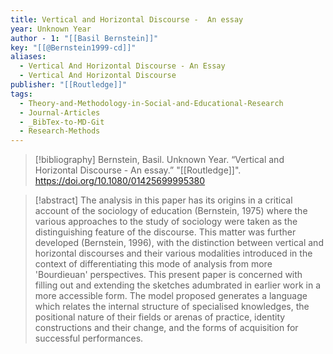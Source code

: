 ```yaml
---
title: Vertical and Horizontal Discourse -  An essay
year: Unknown Year
author - 1: "[[Basil Bernstein]]"
key: "[[@Bernstein1999-cd]]"
aliases:
  - Vertical And Horizontal Discourse - An Essay
  - Vertical And Horizontal Discourse
publisher: "[[Routledge]]"
tags:
  - Theory-and-Methodology-in-Social-and-Educational-Research
  - Journal-Articles
  - _BibTex-to-MD-Git
  - Research-Methods
---
```


> [!bibliography]
> Bernstein, Basil. Unknown Year. “Vertical and Horizontal Discourse -  An essay.” "[[Routledge]]". https://doi.org/10.1080/01425699995380

> [!abstract]
> The analysis in this paper has its origins in a critical account of the sociology of education (Bernstein, 1975) where the various approaches to the study of sociology were taken as the distinguishing feature of the discourse. This matter was further developed (Bernstein, 1996), with the distinction between vertical and horizontal discourses and their various modalities introduced in the context of differentiating this mode of analysis from more 'Bourdieuan' perspectives. This present paper is concerned with filling out and extending the sketches adumbrated in earlier work in a more accessible form. The model proposed generates a language which relates the internal structure of specialised knowledges, the positional nature of their fields or arenas of practice, identity constructions and their change, and the forms of acquisition for successful performances.